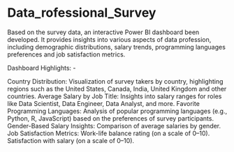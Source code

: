 # Data_rofessional_Survey
Based on the survey data, an interactive Power BI dashboard been developed. It provides insights into various aspects of data profession, including demographic distributions, salary trends, programming languages preferences and job satisfaction metrics.

Dashboard Highlights: -

Country Distribution: Visualization of survey takers by country, highlighting regions such as the United States, Canada, India, United Kingdom and other countries.
Average Salary by Job Title: Insights into salary ranges for roles like Data Scientist, Data Engineer, Data Analyst, and more.
Favorite Programming Languages: Analysis of popular programming languages (e.g., Python, R, JavaScript) based on the preferences of survey participants.
Gender-Based Salary Insights: Comparison of average salaries by gender.
Job Satisfaction Metrics:
Work-life balance rating (on a scale of 0–10).
Satisfaction with salary (on a scale of 0–10).
